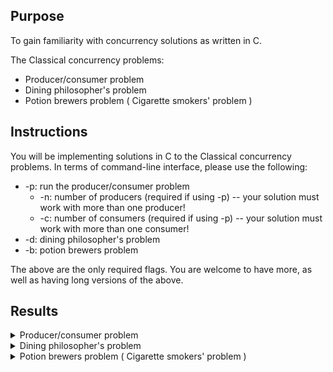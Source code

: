 ## Purpose
To gain familiarity with concurrency solutions as written in C.

The Classical concurrency problems:
* Producer/consumer problem
* Dining philosopher's problem
* Potion brewers problem ( Cigarette smokers' problem )

## Instructions

You will be implementing solutions in C to the Classical concurrency problems. In terms of command-line interface, please use the following:

* -p: run the producer/consumer problem
    * -n: number of producers (required if using -p) -- your solution must work with more than one producer!
    * -c: number of consumers (required if using -p) -- your solution must work with more than one consumer!
* -d: dining philosopher's problem
* -b: potion brewers problem

The above are the only required flags. You are welcome to have more, as well as having long versions of the above.

## Results
<details>
  <summary>Producer/consumer problem</summary>
  <img src="../images/concurrency1.jpg">
</details>
<details>
  <summary>Dining philosopher's problem</summary>
  <img src="../images/concurrency2.jpg">
</details>
<details>
  <summary>Potion brewers problem ( Cigarette smokers' problem )</summary>
  <img src="../images/concurrency3.jpg">
</details>